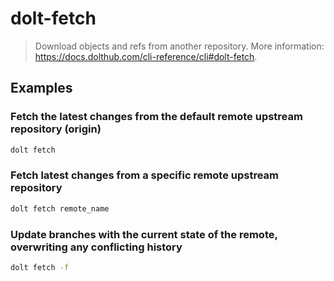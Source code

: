 # dolt-fetch

> Download objects and refs from another repository. More information: <https://docs.dolthub.com/cli-reference/cli#dolt-fetch>.

## Examples

### Fetch the latest changes from the default remote upstream repository (origin)

```bash
dolt fetch
```

### Fetch latest changes from a specific remote upstream repository

```bash
dolt fetch remote_name
```

### Update branches with the current state of the remote, overwriting any conflicting history

```bash
dolt fetch -f
```
